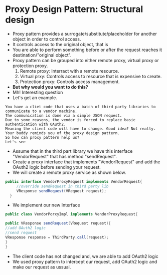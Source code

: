 # Proxy Design Pattern: Structural design
* Proxy pattern provides a surrogate/substitute/placeholder for another object in order to control access. 
* It controls access to the original object, that is
* You are able to perform something before or after the request reaches it destination/"original object".
* Proxy pattern can be grouped into either remote proxy, virtual proxy or protection proxy. 
     1. Remote proxy: Interract with a remote resource.
     2. Virtual prxy: Controls access to resource that is expensive to create. 
     3. Protection proxy: Controls access management.
* **But why would you want to do this?**
* Mh! Interesting question
* Let's get an example.

```
You have a cliet code that uses a batch of third party libraries to communicate to a vendor machine.
The communication is done via a simple JSON request.
Due to some reasons, the vendor is forced to replace basic authentication with OAuth2.
Meaning the client code will have to change. Good idea? Not really.
Your buddy reminds you of the proxy design pattern.
So how can proxy pattern help us?
Let's see
```
* Assume that in the third part library we have this interface "VendorRequest" that has method "sendRequest". 
* Create a proxy interface that implements "VendorRequest" and add the OAuth2 logic before sending your request.
* We will create a remote proxy service as shown below.

```java
public interface VendorProxyRequest implements VendorRequest{
     //override sendRequest in third party lib
     VResponse sendRequest(VRequest request);
  }
```

* We implement our new Interface

```java
public class VendorPorxyImpl implements VendorProxyRequest{

public VResponse sendRequest(VRequest request){
//add OAuth2 logic
//send request
VResponse response = ThirdParty.call(request);
}
}
```
* The client code has not changed and, we are able to add OAuth2 logic
* We used proxy pattern to intercept our request, add OAuth2 logic and make our request as ussual. 
